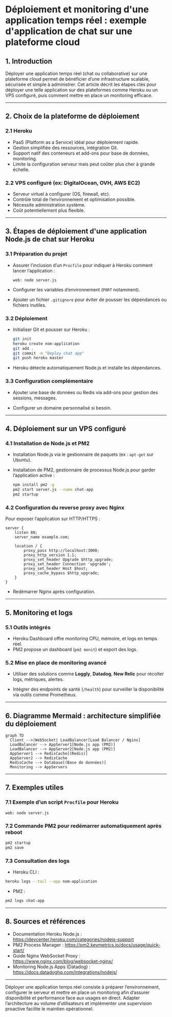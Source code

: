 # Déploiement et monitoring d'une application temps réel : exemple d'application de chat sur une plateforme cloud

## 1. Introduction

Déployer une application temps réel (chat ou collaborative) sur une plateforme cloud permet de bénéficier d’une infrastructure scalable, sécurisée et simple à administrer. Cet article décrit les étapes clés pour déployer une telle application sur des plateformes comme Heroku ou un VPS configuré, puis comment mettre en place un monitoring efficace.

---

## 2. Choix de la plateforme de déploiement

### 2.1 Heroku

- PaaS (Platform as a Service) idéal pour déploiement rapide.
- Gestion simplifiée des ressources, intégration Git.
- Support natif des conteneurs et add-ons pour base de données, monitoring.
- Limite la configuration serveur mais peut coûter plus cher à grande échelle.

### 2.2 VPS configuré (ex: DigitalOcean, OVH, AWS EC2)

- Serveur virtuel à configurer (OS, firewall, etc).
- Contrôle total de l’environnement et optimisation possible.
- Nécessite administration système.
- Coût potentiellement plus flexible.

---

## 3. Étapes de déploiement d'une application Node.js de chat sur Heroku

### 3.1 Préparation du projet

- Assurer l’inclusion d’un `Procfile` pour indiquer à Heroku comment lancer l’application :
  
  ```
  web: node server.js
  ```

- Configurer les variables d’environnement (`PORT` notamment).

- Ajouter un fichier `.gitignore` pour éviter de pousser les dépendances ou fichiers inutiles.

### 3.2 Déploiement

- Initialiser Git et pousser sur Heroku :
  
  ```bash
  git init
  heroku create nom-application
  git add .
  git commit -m "Deploy chat app"
  git push heroku master
  ```

- Heroku détecte automatiquement Node.js et installe les dépendances.

### 3.3 Configuration complémentaire

- Ajouter une base de données ou Redis via add-ons pour gestion des sessions, messages.

- Configurer un domaine personnalisé si besoin.

---

## 4. Déploiement sur un VPS configuré

### 4.1 Installation de Node.js et PM2

- Installation Node.js via le gestionnaire de paquets (ex : `apt-get` sur Ubuntu).

- Installation de PM2, gestionnaire de processus Node.js pour garder l’application active :

  ```bash
  npm install pm2 -g
  pm2 start server.js --name chat-app
  pm2 startup
  ```

### 4.2 Configuration du reverse proxy avec Nginx

Pour exposer l’application sur HTTP/HTTPS :

```nginx
server {
    listen 80;
    server_name example.com;

    location / {
        proxy_pass http://localhost:3000;
        proxy_http_version 1.1;
        proxy_set_header Upgrade $http_upgrade;
        proxy_set_header Connection 'upgrade';
        proxy_set_header Host $host;
        proxy_cache_bypass $http_upgrade;
    }
}
```

- Redémarrer Nginx après configuration.

---

## 5. Monitoring et logs

### 5.1 Outils intégrés

- Heroku Dashboard offre monitoring CPU, mémoire, et logs en temps réel.
- PM2 propose un dashboard (`pm2 monit`) et export des logs.

### 5.2 Mise en place de monitoring avancé

- Utiliser des solutions comme **Loggly**, **Datadog**, **New Relic** pour récolter logs, métriques, alertes.

- Intégrer des endpoints de santé (`/health`) pour surveiller la disponibilité via outils comme Prometheus.

---

## 6. Diagramme Mermaid : architecture simplifiée du déploiement

```mermaid
graph TD
  Client -->|WebSocket| LoadBalancer[Load Balancer / Nginx]
  LoadBalancer --> AppServer1[Node.js app (PM2)]
  LoadBalancer --> AppServer2[Node.js app (PM2)]
  AppServer1 --> RedisCache[(Redis)]
  AppServer2 --> RedisCache
  RedisCache --> Database[(Base de données)]
  Monitoring --> AppServers
```

---

## 7. Exemples utiles

### 7.1 Exemple d’un script `Procfile` pour Heroku

```
web: node server.js
```

### 7.2 Commande PM2 pour redémarrer automatiquement après reboot

```bash
pm2 startup
pm2 save
```

### 7.3 Consultation des logs

- Heroku CLI :

```bash
heroku logs --tail --app nom-application
```

- PM2 :

```bash
pm2 logs chat-app
```

---

## 8. Sources et références

- Documentation Heroku Node.js : https://devcenter.heroku.com/categories/nodejs-support  
- PM2 Process Manager : https://pm2.keymetrics.io/docs/usage/quick-start/  
- Guide Nginx WebSocket Proxy : https://www.nginx.com/blog/websocket-nginx/  
- Monitoring Node.js Apps (Datadog) : https://docs.datadoghq.com/integrations/nodejs/  

---

Déployer une application temps réel consiste à préparer l’environnement, configurer le serveur et mettre en place un monitoring afin d’assurer disponibilité et performance face aux usages en direct. Adapter l’architecture au volume d’utilisateurs et implémenter une supervision proactive facilite le maintien opérationnel.